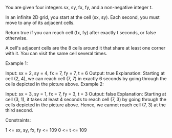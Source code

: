 You are given four integers sx, sy, fx, fy, and a non-negative integer t.

In an infinite 2D grid, you start at the cell (sx, sy). Each second, you must move to any of its adjacent cells.

Return true if you can reach cell (fx, fy) after exactly t seconds, or false otherwise.

A cell's adjacent cells are the 8 cells around it that share at least one corner with it. You can visit the same cell several times.

Example 1:

Input: sx = 2, sy = 4, fx = 7, fy = 7, t = 6
Output: true
Explanation: Starting at cell (2, 4), we can reach cell (7, 7) in exactly 6 seconds by going through the cells depicted in the picture above.
Example 2:

Input: sx = 3, sy = 1, fx = 7, fy = 3, t = 3
Output: false
Explanation: Starting at cell (3, 1), it takes at least 4 seconds to reach cell (7, 3) by going through the cells depicted in the picture above. Hence, we cannot reach cell (7, 3) at the third second.

Constraints:

1 <= sx, sy, fx, fy <= 109
0 <= t <= 109

